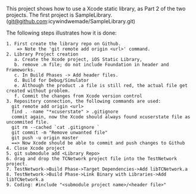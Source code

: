 This project shows how to use a Xcode static library, as Part 2 of the two projects.
The first project is SampleLibrary.  (git@github.com:icywindwemade/SampleLibrary.git)

The following steps illustrates how it is done:

    1. First create the library repo on Github.
        => Note the 'git remote add origin <url>' command.
    2. Library Project creation
       a. Create the Xcode project, iOS Static Library,
       b. remove .m file; do not include Foundation in header and Frameworks.  
       c. In Build Phases -> Add header files.
       d. Build for Debug/Simulator
       e. Although the product .a file is still red, the actual file get created without problem.
       f. Commit the changes from Xcode version control
    3. Repository connection, the following commands are used:
      git remote add origin <url>
      find . -name "*xcuserstate" > .gitignore 
      commit again, now the Xcode should always found xcuserstate file as uncommited file.
      git rm --cached `cat .gitignore `
      git commit -m "Remove unwanted file"
      git push -u origin master
      ==> Now Xcode should be able to commit and push changes to Github
    4. Close Xcode project 
    5. git submodule add <Library Repo>
    6. drag and drop the TCNetwork project file into the TestNetwork project.
    7. TestNetwork->Build Phase->Target Dependencies->Add libTCNetwork.a
    8. TestNetwork->Build Phase->Link Binary with Libraries->Add libTCNetwork.a
    9. Coding: #include "<submodule project name>/<header file>"


